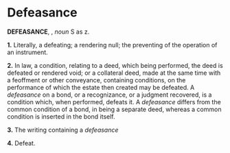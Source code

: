 # Defeasance

**DEFEASANCE**, , _noun_ S as z.

**1.** Literally, a defeating; a rendering null; the preventing of the operation of an instrument.

**2.** In law, a condition, relating to a deed, which being performed, the deed is defeated or rendered void; or a collateral deed, made at the same time with a feoffment or other conveyance, containing conditions, on the performance of which the estate then created may be defeated. A _defeasance_ on a bond, or a recognizance, or a judgment recovered, is a condition which, when performed, defeats it. A _defeasance_ differs from the common condition of a bond, in being a separate deed, whereas a common condition is inserted in the bond itself.

**3.** The writing containing a _defeasance_

**4.** Defeat.